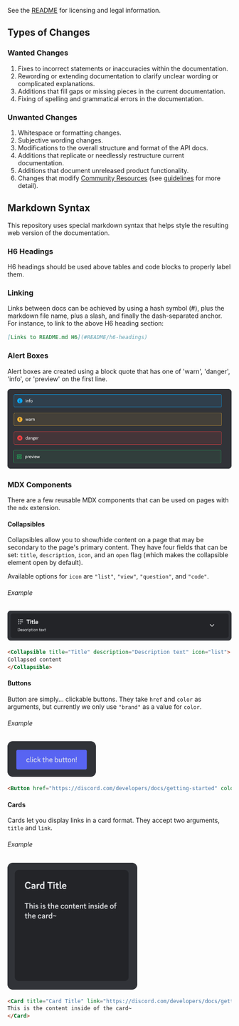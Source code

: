 See the [README](https://github.com/discord/discord-api-docs/blob/main/README.md) for licensing and legal information.

## Types of Changes

### Wanted Changes

1. Fixes to incorrect statements or inaccuracies within the documentation.
1. Rewording or extending documentation to clarify unclear wording or complicated explanations.
1. Additions that fill gaps or missing pieces in the current documentation.
1. Fixing of spelling and grammatical errors in the documentation.

### Unwanted Changes

1. Whitespace or formatting changes.
1. Subjective wording changes.
1. Modifications to the overall structure and format of the API docs.
1. Additions that replicate or needlessly restructure current documentation.
1. Additions that document unreleased product functionality.
1. Changes that modify [Community Resources](https://discord.com/developers/docs/topics/community-resources#community-resources) (see [guidelines](https://github.com/discord/discord-api-docs/discussions/4456) for more detail).

## Markdown Syntax

This repository uses special markdown syntax that helps style the resulting web version of the documentation.

### H6 Headings

H6 headings should be used above tables and code blocks to properly label them.

### Linking

Links between docs can be achieved by using a hash symbol (#), plus the markdown file name, plus a slash, and finally the dash-separated anchor. For instance, to link to the above H6 heading section:

```md
[Links to README.md H6](#README/h6-headings)
```

### Alert Boxes

Alert boxes are created using a block quote that has one of 'warn', 'danger', 'info', or 'preview' on the first line. 

![Alert options](images/alerts.png)


### MDX Components

There are a few reusable MDX components that can be used on pages with the `mdx` extension. 

#### Collapsibles

Collapsibles allow you to show/hide content on a page that may be secondary to the page's primary content. They have four fields that can be set: `title`, `description`, `icon`, and an `open` flag (which makes the collapsible element open by default).

Available options for `icon` are `"list"`, `"view"`, `"question"`, and `"code"`.


###### Example

![Collapsible MDX Component with the list icon](images/mdx-collapsible.png)

```markdown
<Collapsible title="Title" description="Description text" icon="list">
Collapsed content
</Collapsible>
```

#### Buttons

Button are simply... clickable buttons. They take `href` and `color` as arguments, but currently we only use `"brand"` as a value for `color`.

###### Example

![Button MDX Component](images/mdx-button.png)

```markdown
<Button href="https://discord.com/developers/docs/getting-started" color="brand">click the button!</Button>
```

#### Cards

Cards let you display links in a card format. They accept two arguments, `title` and `link`.

###### Example

![Card MDX Component](images/mdx-card.png)

```markdown
<Card title="Card Title" link="https://discord.com/developers/docs/getting-started">
This is the content inside of the card~
</Card>
```
